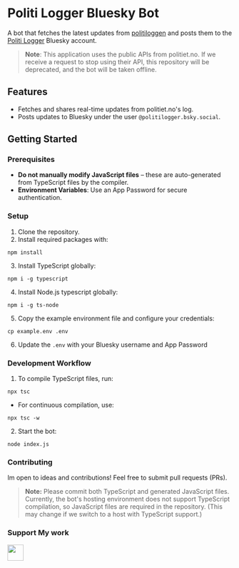 # Politi Logger Bluesky Bot

A bot that fetches the latest updates from [politiloggen](https://www.politiet.no/politiloggen/) and posts them to the [Politi Logger](https://bsky.app/profile/politilogger.bsky.social) Bluesky account.

> **Note**: This application uses the public APIs from politiet.no. If we receive a request to stop using their API, this repository will be deprecated, and the bot will be taken offline.

## Features

- Fetches and shares real-time updates from politiet.no's log.
- Posts updates to Bluesky under the user `@politilogger.bsky.social`.

## Getting Started

### Prerequisites

- **Do not manually modify JavaScript files** – these are auto-generated from TypeScript files by the compiler.
- **Environment Variables**: Use an App Password for secure authentication.

### Setup

1. Clone the repository.
2. Install required packages with:

```
npm install
```

3. Install TypeScript globally:

```
npm i -g typescript
```

4. Install Node.js typescript globally:

```
npm i -g ts-node
```

5. Copy the example environment file and configure your credentials:

```
cp example.env .env
```

6. Update the `.env` with your Bluesky username and App Password

### Development Workflow

1. To compile TypeScript files, run:

```
npx tsc
```

- For continuous compilation, use:

```
npx tsc -w
```

2. Start the bot:

```
node index.js
```

### Contributing

Im open to ideas and contributions! Feel free to submit pull requests (PRs).

> **Note:** Please commit both TypeScript and generated JavaScript files. Currently, the bot's hosting environment does not support TypeScript compilation, so JavaScript files are required in the repository. (This may change if we switch to a host with TypeScript support.)

**<h3 align="left">Support My work</h3>**

<p align="left"><a href="https://buymeacoffee.com/kindcoder" target="_blank"><img src="https://img.shields.io/badge/Buy%20Me%20a%20Coffee-fde047?style=for-the-badge&logo=buy-me-a-coffee&logoColor=white" height="36" style="margin-right: 4px"></a></p>
<a href="https://app.daily.dev/kindcoder">
